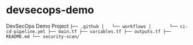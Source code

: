 # devsecops-demo
DevSecOps Demo Project 
    ```
    ├── .github
    │   └── workflows
    │       └── ci-cd-pipeline.yml
    ├── main.tf
    ├── variables.tf
    ├── outputs.tf
    ├── README.md
    └── security-scan/
    ```
